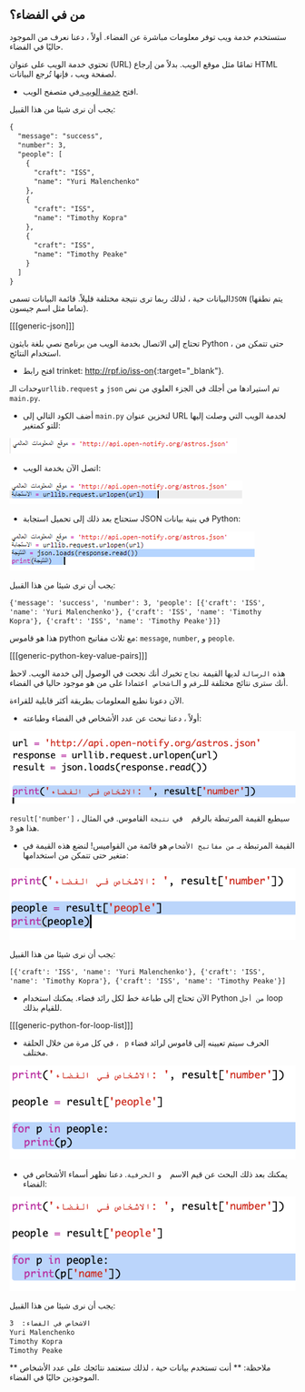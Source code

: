 ## من في الفضاء؟

ستستخدم خدمة ويب توفر معلومات مباشرة عن الفضاء. أولاً ، دعنا نعرف من الموجود حاليًا في الفضاء.

تحتوي خدمة الويب على عنوان (URL) تمامًا مثل موقع الويب. بدلاً من إرجاع HTML لصفحة ويب ، فإنها تُرجع البيانات.

+ افتح <a href="http://api.open-notify.org/astros.json" target="_blank"> خدمة الويب </a> في متصفح الويب.

يجب أن نرى شيئا من هذا القبيل:

    {
      "message": "success",
      "number": 3,
      "people": [
        {
          "craft": "ISS",
          "name": "Yuri Malenchenko"
        },
        {
          "craft": "ISS",
          "name": "Timothy Kopra"
        },
        {
          "craft": "ISS",
          "name": "Timothy Peake"
        }
      ]
    }
    

البيانات حية ، لذلك ربما ترى نتيجة مختلفة قليلاً. قائمة البيانات تسمى`JSON` (يتم نطقها تماما مثل اسم جيسون).

[[[generic-json]]]

تحتاج إلى الاتصال بخدمة الويب من برنامج نصي بلغة بايثون Python ، حتى تتمكن من استخدام النتائج.

+ افتح رابط trinket: <http://rpf.io/iss-on>{:target="_blank"}.

وحدات الـ` urllib.request ` و ` json ` تم استيرادها من أجلك في الجزء العلوي من نص ` main.py `.

+ أضف الكود التالي إلى ` main.py ` لتخزين عنوان URL لخدمة الويب التي وصلت إليها للتو كمتغير:

![لقطة الشاشة](images/iss-url.png)

+ اتصل الآن بخدمة الويب:

![لقطة الشاشة](images/iss-request.png)

+ ستحتاج بعد ذلك إلى تحميل استجابة JSON في بنية بيانات Python:

![لقطة الشاشة](images/iss-result.png)

يجب أن نرى شيئا من هذا القبيل:

    {'message': 'success', 'number': 3, 'people': [{'craft': 'ISS', 'name': 'Yuri Malenchenko'}, {'craft': 'ISS', 'name': 'Timothy Kopra'}, {'craft': 'ISS', 'name': 'Timothy Peake'}]}
    

هذا هو قاموس python مع ثلاث مفاتيح: `message`, `number`, و `people`.

[[[generic-python-key-value-pairs]]]

هذه ` الرسالة ` لديها القيمة ` نجاح ` تخبرك أنك نجحت في الوصول إلى خدمة الويب. لاحظ أنك سترى نتائج مختلفة للـ`رقم` و الـ`اشخاص ` اعتمادا على من هو موجود حاليا في الفضاء.

الآن دعونا نطبع المعلومات بطريقة أكثر قابلية للقراءة.

+ أولاً ، دعنا نبحث عن عدد الأشخاص في الفضاء وطباعته:

![لقطة الشاشة](images/iss-number.png)

`result['number']` سيطبع القيمة المرتبطة بالرقم ` ` في ` نتيجة ` القاموس. في المثال ، هذا هو ` 3 `.

+ القيمة المرتبطة بـ ` من مفاتيح الأشخاص ` هو قائمة من القواميس! لنضع هذه القيمة في متغير حتى تتمكن من استخدامها:

![لقطة الشاشة](images/iss-people.png)

يجب أن نرى شيئا من هذا القبيل:

    [{'craft': 'ISS', 'name': 'Yuri Malenchenko'}, {'craft': 'ISS', 'name': 'Timothy Kopra'}, {'craft': 'ISS', 'name': 'Timothy Peake'}]
    

+ الآن تحتاج إلى طباعة خط لكل رائد فضاء. يمكنك استخدام Python ` من أجل ` loop للقيام بذلك.

[[[generic-python-for-loop-list]]]

+ في كل مرة من خلال الحلقة ، ` p` الحرف سيتم تعيينه إلى قاموس لرائد فضاء مختلف.

![لقطة الشاشة](images/iss-people-1a.png)

+ يمكنك بعد ذلك البحث عن قيم الاسم ` ` و ` الحرفية `. دعنا نظهر أسماء الأشخاص في الفضاء:

![لقطة الشاشة](images/iss-people-2.png)

يجب أن نرى شيئا من هذا القبيل:

    الاشخاص في الفضاء:  3
    Yuri Malenchenko
    Timothy Kopra
    Timothy Peake
    

** ملاحظة: ** أنت تستخدم بيانات حية ، لذلك ستعتمد نتائجك على عدد الأشخاص الموجودين حاليًا في الفضاء.